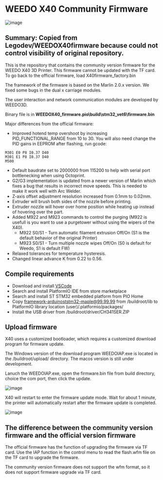 # WEEDO X40 Community Firmware
![image](http://www.weedo.ltd/wp-content/uploads/2021/04/970x300-ABanner1.jpg)

## Summary: Copied from Legodev/WEEDOX40firmware because could not control visibility of original repository. 
This is the repository that contains the community version firmware for the WEEDO X40 3D Printer. This firmware cannot be updated with the TF card.  To go back to the official firmware, load X40firmware_factory.bin

The framework of the firmware is based on the Marlin 2.0.x version. 
We fixed some bugs in the dual x carriage modules.

The user interaction and network communication modules are developed by WEEDO3D.

Binary file is in **WEEDOX40_firmware\.pio\build\stm32_vet6\firmware.bin**

Major differences from the official firmware:
- Improved hotend temp overshoot by increasing PID_FUNCTIONAL_RANGE from 10 to 30.  You will also need change the PID gains in EEPROM after flashing, run gcode:

```
M301 E0 P8 I0.37 D40
M301 E1 P8 I0.37 D40
M500
```

- Default baudrate set to 2000000 from 115200 to help with serial port bottlenecking when using Octoprint.
- G2/G3 implementation is updated from a newer version of Marlin which fixes a bug that results in incorrect move speeds.  This is needed to make it work well with Arc Welder.
- Z-axis offset adjustment resolution increased from 0.1mm to 0.02mm.
- Extruder will brush both sides of the nozzle before printing.
- Extruder nozzle will hover over home position while heating up instead of hovering over the part.
- Added M922 and M923 commands to control the purging (M922 is usefull is you want to use a purgetower without using the wipers of the X40).
    * M922 S0/S1 - Turn automatic filament extrusion Off/On (S1 is the default behavior of the original Printer)
    * M923 S0/S1 - Turn multiple nozzle wipes Off/On (S0 is default for Weedo, S1 is default FW) 
- Relaxed tolerances for temperature hysteresis.
- Changed linear advance K from 0.22 to 0.56.

## Compile requirements

- Download and install [VSCode](https://code.visualstudio.com/)
- Search and install PlatformIO IDE from store marketplace
- Search and install ST STM32 embedded platform from PIO Home
- Copy framework-arduinoststm32-maple@99.99.99 from /buildroot/lib to PlatformIO library location (user)/.platformio/packages/
- Install the USB driver from /buildroot/driver/CH341SER.ZIP

## Upload firmware

X40 uses a customized bootloader, which requires a customized download program for firmware update.  

The Windows version of the download program WEEDOIAP.exe is located in the /buildroot/upload/ directory. The macos version is still under development.

Lanuch the WEEDOIAP.exe, open the firmware.bin file from build directory, choice the com port, then click the update.

![image](http://www.weedo.ltd/wp-content/uploads/2021/04/weedoiap.png)

X40 will restart to enter the firmware update mode. Wait for about 1 minute, the printer will automatically restart after the firmware update is completed.

![image](http://www.weedo.ltd/wp-content/uploads/2021/04/iap.jpg)



## The difference between the community version firmware and the official version firmware

The official firmware has the function of upgrading the firmware via TF card. Use the IAP function in the control menu to read the flash.wfm file on the TF card to upgrade the firmware.

The community version firmware does not support the wfm format, so it does not support firmware upgrade via TF card.



